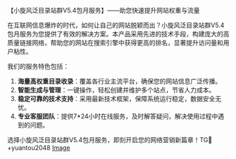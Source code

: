 【小旋风泛目录站群V5.4包月服务】——助您快速提升网站权重与流量

在互联网信息爆炸的时代，如何让自己的网站脱颖而出？小旋风泛目录站群V5.4包月服务为您提供了有效的解决方案。本产品采用先进的技术手段，构建庞大的高质量链接网络，帮助您的网站在搜索引擎中获得更高的排名，显著提升访问量和用户粘性。

我们的服务特色包括：

1. **海量高权重目录收录**：覆盖各行业主流平台，确保您的网站信息广泛传播。
2. **智能生成与管理**：一键操作，轻松创建并维护多个站点，节省人力成本。
3. **稳定可靠的技术支持**：采用最新技术框架，保障系统运行稳定，数据安全无忧。
4. **专业客服团队**：提供7*24小时在线服务，及时解答疑问，解决使用过程中遇到的问题。

选择小旋风泛目录站群V5.4包月服务，即刻开启您的网络营销新篇章！TG💪+yuantou2048 [Image](https://github.com/user-attachments/assets/42a5a4a5-fea9-4a1d-8aa0-73e57e430cca)